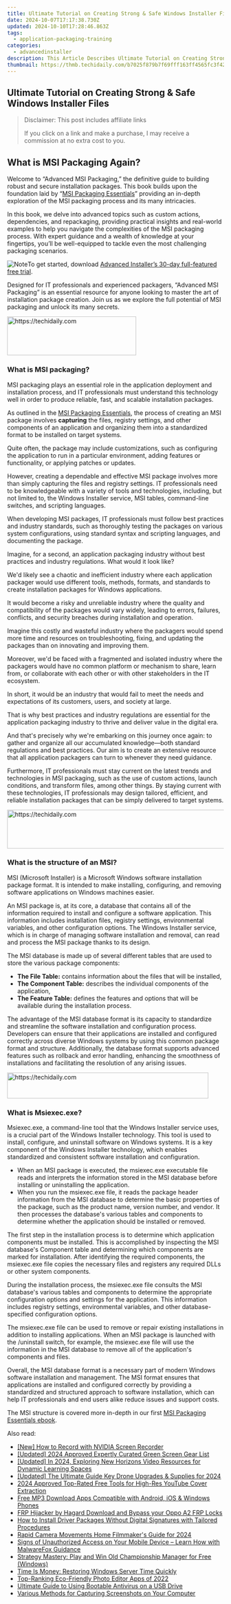 ```yaml
---
title: Ultimate Tutorial on Creating Strong & Safe Windows Installer Files
date: 2024-10-07T17:17:38.730Z
updated: 2024-10-10T17:28:46.863Z
tags:
  - application-packaging-training
categories:
  - advancedinstaller
description: This Article Describes Ultimate Tutorial on Creating Strong & Safe Windows Installer Files
thumbnail: https://thmb.techidaily.com/b7025f879b7f69fff163ff4565fc3f42cd715d8a0e343c5b6d69fd8b7007ad8a.jpg
---
```


## Ultimate Tutorial on Creating Strong & Safe Windows Installer Files

>  Disclaimer: This post includes affiliate links
>
>  If you click on a link and make a purchase, I may receive a commission at no extra cost to you.
>

## What is MSI Packaging Again?

Welcome to “Advanced MSI Packaging,” the definitive guide to building robust and secure installation packages. This book builds upon the foundation laid by “[MSI Packaging Essentials](https://tools.techidaily.com/advancedinstaller/products/)” providing an in-depth exploration of the MSI packaging process and its many intricacies.

In this book, we delve into advanced topics such as custom actions, dependencies, and repackaging, providing practical insights and real-world examples to help you navigate the complexities of the MSI packaging process. With expert guidance and a wealth of knowledge at your fingertips, you’ll be well-equipped to tackle even the most challenging packaging scenarios.

![Note](https://cdn.advancedinstaller.com/svg/common/IconMessageNote.svg)To get started, download [Advanced Installer’s 30-day full-featured free trial](https://tools.techidaily.com/advancedinstaller/products/).

Designed for IT professionals and experienced packagers, “Advanced MSI Packaging” is an essential resource for anyone looking to master the art of installation package creation. Join us as we explore the full potential of MSI packaging and unlock its many secrets.

<!-- affiliate ads begin -->
<a href="https://laganoo.pxf.io/c/5597632/1484945/16446" target="_top" id="1484945">
  <img src="//a.impactradius-go.com/display-ad/16446-1484945" border="0" alt="https://techidaily.com" width="300" height="90"/>
</a>
<img height="0" width="0" src="https://laganoo.pxf.io/i/5597632/1484945/16446" style="position:absolute;visibility:hidden;" border="0" />
<!-- affiliate ads end -->

### What is MSI packaging?

MSI packaging plays an essential role in the application deployment and installation process, and IT professionals must understand this technology well in order to produce reliable, fast, and scalable installation packages.

As outlined in the [MSI Packaging Essentials](https://tools.techidaily.com/advancedinstaller/products/), the process of creating an MSI package involves **capturing** the files, registry settings, and other components of an application and organizing them into a standardized format to be installed on target systems. 

Quite often, the package may include customizations, such as configuring the application to run in a particular environment, adding features or functionality, or applying patches or updates.

However, creating a dependable and effective MSI package involves more than simply capturing the files and registry settings. IT professionals need to be knowledgeable with a variety of tools and technologies, including, but not limited to, the Windows Installer service, MSI tables, command-line switches, and scripting languages.

When developing MSI packages, IT professionals must follow best practices and industry standards, such as thoroughly testing the packages on various system configurations, using standard syntax and scripting languages, and documenting the package.

Imagine, for a second, an application packaging industry without best practices and industry regulations. What would it look like?

We'd likely see a chaotic and inefficient industry where each application packager would use different tools, methods, formats, and standards to create installation packages for Windows applications.

It would become a risky and unreliable industry where the quality and compatibility of the packages would vary widely, leading to errors, failures, conflicts, and security breaches during installation and operation.

Imagine this costly and wasteful industry where the packagers would spend more time and resources on troubleshooting, fixing, and updating the packages than on innovating and improving them.

Moreover, we'd be faced with a fragmented and isolated industry where the packagers would have no common platform or mechanism to share, learn from, or collaborate with each other or with other stakeholders in the IT ecosystem.

In short, it would be an industry that would fail to meet the needs and expectations of its customers, users, and society at large. 

That is why best practices and industry regulations are essential for the application packaging industry to thrive and deliver value in the digital era. 

And that's precisely why we're embarking on this journey once again: to gather and organize all our accumulated knowledge—both standard regulations and best practices. Our aim is to create an extensive resource that all application packagers can turn to whenever they need guidance.

Furthermore, IT professionals must stay current on the latest trends and technologies in MSI packaging, such as the use of custom actions, launch conditions, and transform files, among other things. By staying current with these technologies, IT professionals may design tailored, efficient, and reliable installation packages that can be simply delivered to target systems.

<!-- affiliate ads begin -->
<a href="https://ephamedtechinc.pxf.io/c/5597632/2136613/26400" target="_top" id="2136613">
  <img src="//a.impactradius-go.com/display-ad/26400-2136613" border="0" alt="https://techidaily.com" width="728" height="90"/>
</a>
<img height="0" width="0" src="https://ephamedtechinc.pxf.io/i/5597632/2136613/26400" style="position:absolute;visibility:hidden;" border="0" />
<!-- affiliate ads end -->

### What is the structure of an MSI?

MSI (Microsoft Installer) is a Microsoft Windows software installation package format. It is intended to make installing, configuring, and removing software applications on Windows machines easier.

An MSI package is, at its core, a database that contains all of the information required to install and configure a software application. This information includes installation files, registry settings, environmental variables, and other configuration options. The Windows Installer service, which is in charge of managing software installation and removal, can read and process the MSI package thanks to its design.

The MSI database is made up of several different tables that are used to store the various package components:

* **The File Table:** contains information about the files that will be installed,
* **The Component Table:** describes the individual components of the application,
* **The Feature Table:** defines the features and options that will be available during the installation process.

The advantage of the MSI database format is its capacity to standardize and streamline the software installation and configuration process. Developers can ensure that their applications are installed and configured correctly across diverse Windows systems by using this common package format and structure. Additionally, the database format supports advanced features such as rollback and error handling, enhancing the smoothness of installations and facilitating the resolution of any arising issues.

<!-- affiliate ads begin -->
<a href="https://25home.pxf.io/c/5597632/2148648/16836" target="_top" id="2148648">
  <img src="//a.impactradius-go.com/display-ad/16836-2148648" border="0" alt="https://techidaily.com" width="468" height="60"/>
</a>
<img height="0" width="0" src="https://25home.pxf.io/i/5597632/2148648/16836" style="position:absolute;visibility:hidden;" border="0" />
<!-- affiliate ads end -->

### What is Msiexec.exe?

Msiexec.exe, a command-line tool that the Windows Installer service uses, is a crucial part of the Windows Installer technology. This tool is used to install, configure, and uninstall software on Windows systems. It is a key component of the Windows Installer technology, which enables standardized and consistent software installation and configuration.

* When an MSI package is executed, the msiexec.exe executable file reads and interprets the information stored in the MSI database before installing or uninstalling the application.
* When you run the msiexec.exe file, it reads the package header information from the MSI database to determine the basic properties of the package, such as the product name, version number, and vendor. It then processes the database's various tables and components to determine whether the application should be installed or removed.

The first step in the installation process is to determine which application components must be installed. This is accomplished by inspecting the MSI database's Component table and determining which components are marked for installation. After identifying the required components, the msiexec.exe file copies the necessary files and registers any required DLLs or other system components.

During the installation process, the msiexec.exe file consults the MSI database's various tables and components to determine the appropriate configuration options and settings for the application. This information includes registry settings, environmental variables, and other database-specified configuration options.

The msiexec.exe file can be used to remove or repair existing installations in addition to installing applications. When an MSI package is launched with the /uninstall switch, for example, the msiexec.exe file will use the information in the MSI database to remove all of the application's components and files.

Overall, the MSI database format is a necessary part of modern Windows software installation and management. The MSI format ensures that applications are installed and configured correctly by providing a standardized and structured approach to software installation, which can help IT professionals and end users alike reduce issues and support costs.

The MSI structure is covered more in-depth in our first [MSI Packaging Essentials ebook](https://tools.techidaily.com/advancedinstaller/products/).

<ins class="adsbygoogle"
     style="display:block"
     data-ad-format="autorelaxed"
     data-ad-client="ca-pub-7571918770474297"
     data-ad-slot="1223367746"></ins>

<ins class="adsbygoogle"
     style="display:block"
     data-ad-client="ca-pub-7571918770474297"
     data-ad-slot="8358498916"
     data-ad-format="auto"
     data-full-width-responsive="true"></ins>

<span class="atpl-alsoreadstyle">Also read:</span>
<div><ul>
<li><a href="https://screen-capture.techidaily.com/new-how-to-record-with-nvidia-screen-recorder/"><u>[New] How to Record with NVIDIA Screen Recorder</u></a></li>
<li><a href="https://screen-video-capture.techidaily.com/updated-2024-approved-expertly-curated-green-screen-gear-list/"><u>[Updated] 2024 Approved Expertly Curated Green Screen Gear List</u></a></li>
<li><a href="https://facebook-video-share.techidaily.com/updated-in-2024-exploring-new-horizons-video-resources-for-dynamic-learning-spaces/"><u>[Updated] In 2024, Exploring New Horizons Video Resources for Dynamic Learning Spaces</u></a></li>
<li><a href="https://fox-boxes.techidaily.com/updated-the-ultimate-guide-key-drone-upgrades-and-supplies-for-2024/"><u>[Updated] The Ultimate Guide Key Drone Upgrades & Supplies for 2024</u></a></li>
<li><a href="https://youtube-help.techidaily.com/2024-approved-top-rated-free-tools-for-high-res-youtube-cover-extraction/"><u>2024 Approved Top-Rated Free Tools for High-Res YouTube Cover Extraction</u></a></li>
<li><a href="https://win-cloud.techidaily.com/free-mp3-download-apps-compatible-with-android-ios-and-windows-phones/"><u>Free MP3 Download Apps Compatible with Android, iOS & Windows Phones</u></a></li>
<li><a href="https://android-frp.techidaily.com/frp-hijacker-by-hagard-download-and-bypass-your-oppo-a2-frp-locks-by-drfone-android/"><u>FRP Hijacker by Hagard Download and Bypass your Oppo A2 FRP Locks</u></a></li>
<li><a href="https://win-cloud.techidaily.com/how-to-install-driver-packages-without-digital-signatures-with-tailored-procedures/"><u>How to Install Driver Packages Without Digital Signatures with Tailored Procedures</u></a></li>
<li><a href="https://extra-guidance.techidaily.com/rapid-camera-movements-home-filmmakers-guide-for-2024/"><u>Rapid Camera Movements Home Filmmaker's Guide for 2024</u></a></li>
<li><a href="https://win-cloud.techidaily.com/signs-of-unauthorized-access-on-your-mobile-device-learn-how-with-malwarefox-guidance/"><u>Signs of Unauthorized Access on Your Mobile Device – Learn How with MalwareFox Guidance</u></a></li>
<li><a href="https://games-able.techidaily.com/strategy-mastery-play-and-win-old-championship-manager-for-free-windows/"><u>Strategy Mastery: Play and Win Old Championship Manager for Free (Windows)</u></a></li>
<li><a href="https://windows11.techidaily.com/time-is-money-restoring-windows-server-time-quickly/"><u>Time Is Money: Restoring Windows Server Time Quickly</u></a></li>
<li><a href="https://win-cloud.techidaily.com/top-ranking-eco-friendly-photo-editor-apps-of-2022/"><u>Top-Ranking Eco-Friendly Photo Editor Apps of 2022</u></a></li>
<li><a href="https://win-cloud.techidaily.com/ultimate-guide-to-using-bootable-antivirus-on-a-usb-drive/"><u>Ultimate Guide to Using Bootable Antivirus on a USB Drive</u></a></li>
<li><a href="https://win-cloud.techidaily.com/various-methods-for-capturing-screenshots-on-your-computer/"><u>Various Methods for Capturing Screenshots on Your Computer</u></a></li>
</ul></div>

